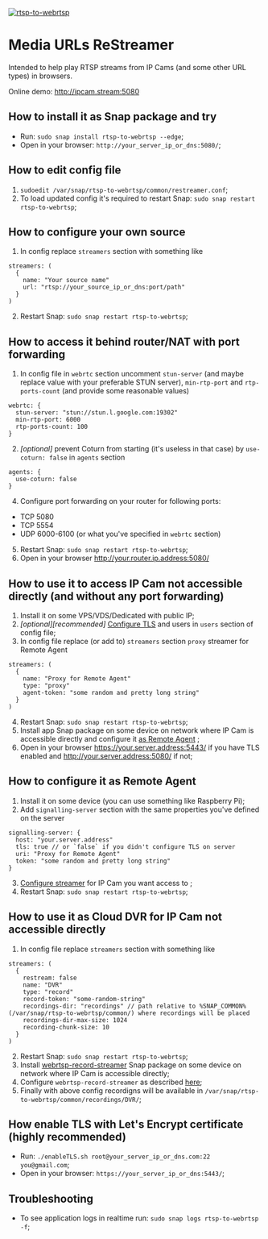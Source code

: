 [![rtsp-to-webrtsp](https://snapcraft.io/rtsp-to-webrtsp/badge.svg)](https://snapcraft.io/rtsp-to-webrtsp)

# Media URLs ReStreamer

Intended to help play RTSP streams from IP Cams (and some other URL types) in browsers.

Online demo: http://ipcam.stream:5080

## How to install it as Snap package and try
* Run: `sudo snap install rtsp-to-webrtsp --edge`;
* Open in your browser: `http://your_server_ip_or_dns:5080/`;

## How to edit config file
1. `sudoedit /var/snap/rtsp-to-webrtsp/common/restreamer.conf`;
2. To load updated config it's required to restart Snap: `sudo snap restart rtsp-to-webrtsp`;

## How to configure your own source
1. In config replace `streamers` section with something like
```
streamers: (
  {
    name: "Your source name"
    url: "rtsp://your_source_ip_or_dns:port/path"
  }
)
```
2. Restart Snap: `sudo snap restart rtsp-to-webrtsp`;

## How to access it behind router/NAT with port forwarding
1. In config file in `webrtc` section uncomment `stun-server` (and maybe replace value with your preferable STUN server), `min-rtp-port` and `rtp-ports-count` (and provide some reasonable values)
```
webrtc: {
  stun-server: "stun://stun.l.google.com:19302"
  min-rtp-port: 6000
  rtp-ports-count: 100
}
```
2. _[optional]_ prevent Coturn from starting (it's useless in that case) by `use-coturn: false` in `agents` section
```
agents: {
  use-coturn: false
}
```   
4. Configure port forwarding on your router for following ports:
  * TCP 5080
  * TCP 5554
  * UDP 6000-6100 (or what you've specified in `webrtc` section)
5. Restart Snap: `sudo snap restart rtsp-to-webrtsp`;
6. Open in your browser http://your.router.ip.address:5080/

## How to use it to access IP Cam not accessible directly (and without any port forwarding)
1. Install it on some VPS/VDS/Dedicated with public IP;
2. _[optional][recommended]_ [Configure TLS](#how-enable-tls-with-lets-encrypt-certificate-highly-recommended) and users in `users` section of config file;
3. In config file replace (or add to) `streamers` section `proxy` streamer for Remote Agent
```
streamers: (
  {
    name: "Proxy for Remote Agent"
    type: "proxy"
    agent-token: "some random and pretty long string"
  }
)
```
4. Restart Snap: `sudo snap restart rtsp-to-webrtsp`;
5. Install app Snap package on some device on network where IP Cam is accessible directly and configure it [as Remote Agent](https://github.com/WebRTSP/RecordStreamer#how-to-configure-it-as-remote-agent) ;
6. Open in your browser https://your.server.address:5443/ if you have TLS enabled and http://your.server.address:5080/ if not;

## How to configure it as Remote Agent
1. Install it on some device (you can use something like Raspberry Pi);
2. Add `signalling-server` section with the same properties you've defined on the server
```
signalling-server: {
  host: "your.server.address"
  tls: true // or `false` if you didn't configure TLS on server
  uri: "Proxy for Remote Agent"
  token: "some random and pretty long string"
}
```
3. [Configure streamer](#how-to-configure-your-own-source) for IP Cam you want access to ;
4. Restart Snap: `sudo snap restart rtsp-to-webrtsp`;

## How to use it as Cloud DVR for IP Cam not accessible directly
1. In config file replace `streamers` section with something like
```
streamers: (
  {
    restream: false
    name: "DVR"
    type: "record"
    record-token: "some-random-string"
    recordings-dir: "recordings" // path relative to %SNAP_COMMON% (/var/snap/rtsp-to-webrtsp/common/) where recordings will be placed
    recordings-dir-max-size: 1024
    recording-chunk-size: 10
  }
)
```
2. Restart Snap: `sudo snap restart rtsp-to-webrtsp`;
3. Install [webrtsp-record-streamer](https://github.com/WebRTSP/RecordStreamer#how-to-install-it-as-snap-package) Snap package on some device on network where IP Cam is accessible directly;
4. Configure `webrtsp-record-streamer` as described [here](https://github.com/WebRTSP/RecordStreamer#how-to-use-it-as-streamer-for-cloud-dvr-with-motion-detection);
5. Finally with above config recordigns will be available in `/var/snap/rtsp-to-webrtsp/common/recordings/DVR/`;

## How enable TLS with Let's Encrypt certificate (highly recommended)
* Run: `./enableTLS.sh root@your_server_ip_or_dns.com:22 you@gmail.com`;
* Open in your browser: `https://your_server_ip_or_dns:5443/`;

## Troubleshooting
* To see application logs in realtime run: `sudo snap logs rtsp-to-webrtsp -f`;
